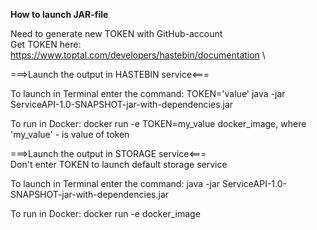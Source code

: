 **How to launch JAR-file**

Need to generate new TOKEN with GitHub-account \
Get TOKEN here: https://www.toptal.com/developers/hastebin/documentation \


===>Launch the output in HASTEBIN service<===

To launch in Terminal enter the command: TOKEN='value' java -jar ServiceAPI-1.0-SNAPSHOT-jar-with-dependencies.jar 

To run in Docker: docker run -e TOKEN=my_value docker_image, where 'my_value' - is value of token

===>Launch the output in STORAGE service<===\
Don't enter TOKEN to launch default storage service

To launch in Terminal enter the command: java -jar ServiceAPI-1.0-SNAPSHOT-jar-with-dependencies.jar

To run in Docker: docker run -e docker_image


